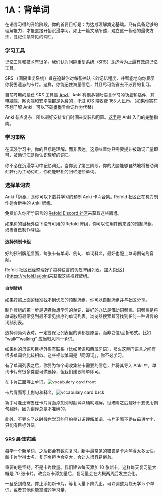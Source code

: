# 1A：背单词

在语言习得的开始阶段，你的首要目标是：为达成理解奠定基础。只有具备足够的理解能力，才能直接开始沉浸学习。如上一篇文章所述，建立这一基础的最快方法，是记住最常见的词汇。

### 学习工具

记忆工具和技术有很多。我们认为间隔重复系统（SRS）是迄今为止最有效的记忆工具。

SRS （间隔重复系统）旨在追踪你对每张抽认卡的记忆程度，并智能地向你展示你将要遗忘的卡片。这样，你能记住海量信息，并且尽可能省去不必要的复习。

目前可用的最佳 SRS 工具是 [Anki](https://apps.ankiweb.net/)。Anki 有很多辅助语言学习的功能和插件。其电脑端、网页端和安卓端都是免费的，不过 iOS 端收费 163 人民币。（如果你实在不想了解 Anki，可以下载墨墨背单词作为代替）

Anki 有点复杂，所以最好安排专门时间来安装和配置。[这里](https://refold.la/roadmap/stage-1/a/anki-setup)是 Anki 入门的完整指南。

### 学习策略

在沉浸学习中，你的目标是理解，而非表达。这意味着你只需要提升被动词汇量即可，被动词汇是你认识理解的词汇。

你不必在沉浸学习中记忆词汇。当你到了第三阶段，你的大脑能够自然地将被动词汇转化为主动词汇，你便能轻松的回忆这些单词。

### 选择单词表

Anki「牌组」是你可以下载并学习的预制 Anki 卡片合集。Refold 社区正在努力制作适合新手的 Anki 牌组。

免费加入你所学语言的 [Refold Discord 社区](https://refold.la/join)来获取这些牌组。

如果你的目标外语下没有可用的 Refold 牌组，你可以使用其他来源的预制牌组，或者自己制作牌组。

#### 选择预制卡组

好的预制牌组里面，每张卡有单词、例句、单词释义，最好也配上单词例句的音频。

Refold 社区已经整理好了每种语言的优质牌组列表。加入[社区]((https://refold.la/join)来获取这些推荐牌组。

#### 自制牌组

如果按照上面的标准找不到优质的预制牌组，你可以自制牌组并与社区分享。

制作牌组的第一步是选择你想学习的单词，最好的办法是借助词频表。词频表是将单词按照最常见到最不常见排序的单词列表。浏览器搜索即可找到任何一种语言的词频列表。 

选择词频列表时，一定要保证列表里的词都是原型，而非变位/屈折形式。比如 “walk”“walking” 应当归入同一单词。 

如果你的母语和目标外语有联系（比如英语和西班牙语），那么这两门语言之间有很多单词会比较相似。这些相似单词是「同源词」，你不必学习。

有了单词列表之后，你要为每个词收集制卡需要的信息，并将其导入 Anki 中。单词卡片有很多类型可供选择，但我们建议简单即可。

在卡片正面写上单词。![vocabulary card front](https://refold.la/static/e9377b428a179543d5cc004ee3e9fcca/5a428/vocabulary-card-front.png)

卡片背面写上例句和释义。![vocabulary card back](https://refold.la/static/165ae46ff1501e0f0414dddf612a34e4/e3b18/vocabulary-card-back.png)

新手可能还需要在卡片背面添加例句翻译以辅助理解。但进阶之后最好不要使用例句翻译，因为翻译总是不准确的。

此外，不要忘了这时候你学习的目的是认识理解单词。卡片正面不要有母语文字，只能有目标外语。

### SRS 最佳实践

每学一个新单词，之后都会有数次复习。新手最常见的错误是卡片学得太多太快。新卡片学得太多，复习负担也会变大，会让人很容易倦怠。

重要的是坚持，不是卡片数量。我们建议每天添加 10 张新卡，这样每天复习量大概是 70 张卡片。改变新卡添加量后，复习量会在大概两周后发生变化。

一旦感到倦怠，停止添加新卡片，等复习量下降为止。可以调整为每天学 5 个单词，或者其他你能掌控的学习量。